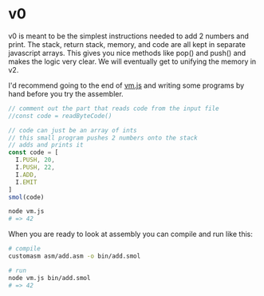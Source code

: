 # v0

v0 is meant to be the simplest instructions needed to add 2 numbers and print. The stack, return stack, memory, and code are all kept in separate
javascript arrays. This gives you nice methods like pop() and push() and makes the logic very clear. We will eventually get to unifying the memory
in v2.


I'd recommend going to the end of [vm.js](vm.js) and writing some programs by hand before you try the assembler.

```javascript
// comment out the part that reads code from the input file
//const code = readByteCode()

// code can just be an array of ints
// this small program pushes 2 numbers onto the stack
// adds and prints it
const code = [
  I.PUSH, 20,
  I.PUSH, 22,
  I.ADD,
  I.EMIT
]
smol(code)
```

```bash
node vm.js
# => 42
```

When you are ready to look at assembly you can compile and run like this:

```bash
# compile
customasm asm/add.asm -o bin/add.smol

# run
node vm.js bin/add.smol
# => 42
```
